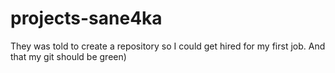 # projects-sane4ka
They was told to create a repository so I could get hired for my first job. And that my git should be green)
